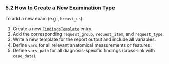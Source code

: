 ### 5.2 How to Create a New Examination Type  

To add a new exam (e.g., `breast_us`):
1. Create a new [`FindingsTemplate`](../Database_Structure/3_2_3_findings_template.md) entry.
2. Add the corresponding `request_group`, `request_item`, and `request_type`.
3. Write a new template for the report output and include all variables.
4. Define `vars` for all relevant anatomical measurements or features.
5. Define `vars_path` for all diagnosis-specific findings (cross-link with `case_data`).